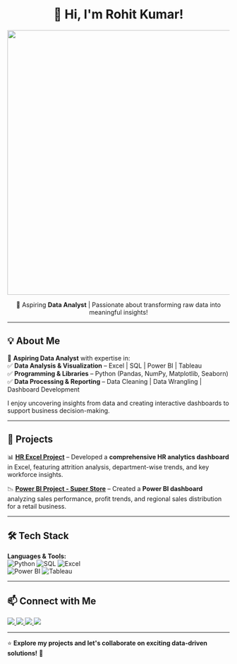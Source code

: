<h1 align="center">👋 Hi, I'm Rohit Kumar! </h1>

<p align="center">
  <img src="https://user-images.githubusercontent.com/your-image-link-here" width="600px">
</p>

<p align="center">
  🚀 Aspiring <strong>Data Analyst</strong> | Passionate about transforming raw data into meaningful insights!
</p>

---

## 💡 About Me  

🎯 **Aspiring Data Analyst** with expertise in:  
✅ **Data Analysis & Visualization** – Excel | SQL | Power BI | Tableau  
✅ **Programming & Libraries** – Python (Pandas, NumPy, Matplotlib, Seaborn)  
✅ **Data Processing & Reporting** – Data Cleaning | Data Wrangling | Dashboard Development  

I enjoy uncovering insights from data and creating interactive dashboards to support business decision-making.

---

## 🚀 Projects  

📊 **[HR Excel Project](https://github.com/RohitKumar649/HR-Excel-Project)** – Developed a **comprehensive HR analytics dashboard** in Excel, featuring attrition analysis, department-wise trends, and key workforce insights.  

📉 **[Power BI Project - Super Store](https://github.com/RohitKumar649/Power-BI-Project-Super-Store)** – Created a **Power BI dashboard** analyzing sales performance, profit trends, and regional sales distribution for a retail business.  

---

## 🛠️ Tech Stack  

**Languages & Tools:**  
![Python](https://img.shields.io/badge/Python-3776AB?style=for-the-badge&logo=python&logoColor=white)
![SQL](https://img.shields.io/badge/SQL-4479A1?style=for-the-badge&logo=mysql&logoColor=white)
![Excel](https://img.shields.io/badge/Microsoft%20Excel-217346?style=for-the-badge&logo=microsoft-excel&logoColor=white)  
![Power BI](https://img.shields.io/badge/Power%20BI-F2C811?style=for-the-badge&logo=powerbi&logoColor=black)
![Tableau](https://img.shields.io/badge/Tableau-E97627?style=for-the-badge&logo=tableau&logoColor=white)  

---

## 📫 Connect with Me  

<a href="https://linkedin.com/in/rohit-kumar-138143231" target="_blank">
  <img src="https://img.shields.io/badge/LinkedIn-blue?style=for-the-badge&logo=linkedin">
</a>  
<a href="mailto:rohitnawariya649@gmail.com" target="_blank">
  <img src="https://img.shields.io/badge/Email-red?style=for-the-badge&logo=gmail">
</a>  
<a href="https://github.com/RohitKumar649" target="_blank">
  <img src="https://img.shields.io/badge/GitHub-black?style=for-the-badge&logo=github">
</a>  
<a href="https://www.instagram.com/saawariya_649/" target="_blank">
  <img src="https://img.shields.io/badge/Instagram-purple?style=for-the-badge&logo=instagram">
</a>  

---

⭐ **Explore my projects and let's collaborate on exciting data-driven solutions!** 🚀  


